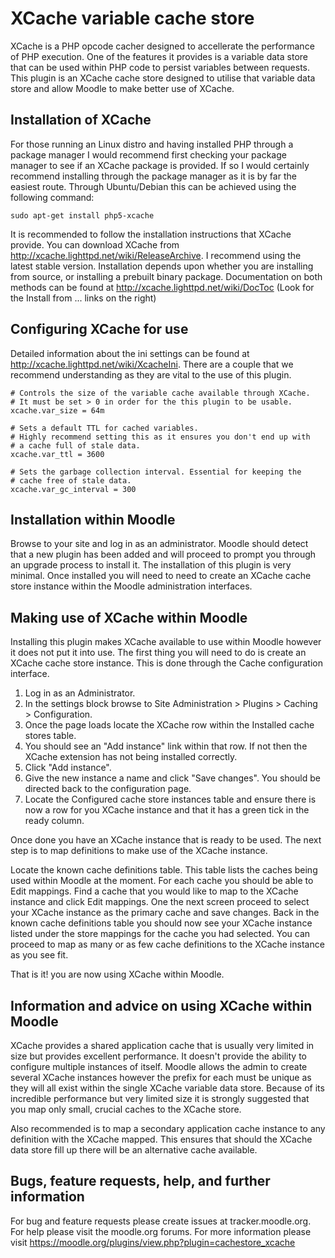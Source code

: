 XCache variable cache store
===========================

XCache is a PHP opcode cacher designed to accellerate the performance of PHP execution. One of the features it provides is a variable data store that can be used within PHP code to persist variables between requests.
This plugin is an XCache cache store designed to utilise that variable data store and allow Moodle to make better use of XCache.

Installation of XCache
----------------------

For those running an Linux distro and having installed PHP through a package manager I would recommend first checking your package manager to see if an XCache package is provided. If so I would certainly recommend installing through the package manager as it is by far the easiest route.
Through Ubuntu/Debian this can be achieved using the following command:

    sudo apt-get install php5-xcache

It is recommended to follow the installation instructions that XCache provide.
You can download XCache from http://xcache.lighttpd.net/wiki/ReleaseArchive. I recommend using the latest stable version.
Installation depends upon whether you are installing from source, or installing a prebuilt binary package.
Documentation on both methods can be found at http://xcache.lighttpd.net/wiki/DocToc (Look for the Install from ... links on the right)

Configuring XCache for use
--------------------------

Detailed information about the ini settings can be found at http://xcache.lighttpd.net/wiki/XcacheIni.
There are a couple that we recommend understanding as they are vital to the use of this plugin.

    # Controls the size of the variable cache available through XCache.
    # It must be set > 0 in order for the this plugin to be usable.
    xcache.var_size = 64m

    # Sets a default TTL for cached variables.
    # Highly recommend setting this as it ensures you don't end up with
    # a cache full of stale data.
    xcache.var_ttl = 3600

    # Sets the garbage collection interval. Essential for keeping the
    # cache free of stale data.
    xcache.var_gc_interval = 300

Installation within Moodle
--------------------------

Browse to your site and log in as an administrator.
Moodle should detect that a new plugin has been added and will proceed to prompt you through an upgrade process to install it.
The installation of this plugin is very minimal. Once installed you will need to need to create an XCache cache store instance within the Moodle administration interfaces.

Making use of XCache within Moodle
-------------------------------

Installing this plugin makes XCache available to use within Moodle however it does not put it into use.
The first thing you will need to do is create an XCache cache store instance.
This is done through the Cache configuration interface.

1. Log in as an Administrator.
2. In the settings block browse to Site Administration > Plugins > Caching > Configuration.
3. Once the page loads locate the XCache row within the Installed cache stores table.
4. You should see an "Add instance" link within that row. If not then the XCache extension has not being installed correctly.
5. Click "Add instance".
6. Give the new instance a name and click "Save changes". You should be directed back to the configuration page.
7. Locate the Configured cache store instances table and ensure there is now a row for you XCache instance and that it has a green tick in the ready column.

Once done you have an XCache instance that is ready to be used. The next step is to map definitions to make use of the XCache instance.

Locate the known cache definitions table. This table lists the caches being used within Moodle at the moment.
For each cache you should be able to Edit mappings. Find a cache that you would like to map to the XCache instance and click Edit mappings.
One the next screen proceed to select your XCache instance as the primary cache and save changes.
Back in the known cache definitions table you should now see your XCache instance listed under the store mappings for the cache you had selected.
You can proceed to map as many or as few cache definitions to the XCache instance as you see fit.

That is it! you are now using XCache within Moodle.

Information and advice on using XCache within Moodle
-------------------------------------------------

XCache provides a shared application cache that is usually very limited in size but provides excellent performance.
It doesn't provide the ability to configure multiple instances of itself. Moodle allows the admin to create several XCache instances however the prefix for each must be unique as they will all exist within the single XCache variable data store.
Because of its incredible performance but very limited size it is strongly suggested that you map only small, crucial caches to the XCache store.

Also recommended is to map a secondary application cache instance to any definition with the XCache mapped. This ensures that should the XCache data store fill up there will be an alternative cache available.

Bugs, feature requests, help, and further information
-----------------------------------------------------

For bug and feature requests please create issues at tracker.moodle.org.
For help please visit the moodle.org forums.
For more information please visit https://moodle.org/plugins/view.php?plugin=cachestore_xcache